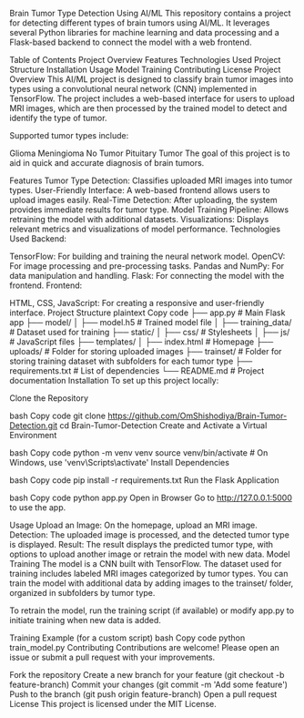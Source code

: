 Brain Tumor Type Detection Using AI/ML
This repository contains a project for detecting different types of brain tumors using AI/ML. It leverages several Python libraries for machine learning and data processing and a Flask-based backend to connect the model with a web frontend.

Table of Contents
Project Overview
Features
Technologies Used
Project Structure
Installation
Usage
Model Training
Contributing
License
Project Overview
This AI/ML project is designed to classify brain tumor images into types using a convolutional neural network (CNN) implemented in TensorFlow. The project includes a web-based interface for users to upload MRI images, which are then processed by the trained model to detect and identify the type of tumor.

Supported tumor types include:

Glioma
Meningioma
No Tumor
Pituitary Tumor
The goal of this project is to aid in quick and accurate diagnosis of brain tumors.

Features
Tumor Type Detection: Classifies uploaded MRI images into tumor types.
User-Friendly Interface: A web-based frontend allows users to upload images easily.
Real-Time Detection: After uploading, the system provides immediate results for tumor type.
Model Training Pipeline: Allows retraining the model with additional datasets.
Visualizations: Displays relevant metrics and visualizations of model performance.
Technologies Used
Backend:

TensorFlow: For building and training the neural network model.
OpenCV: For image processing and pre-processing tasks.
Pandas and NumPy: For data manipulation and handling.
Flask: For connecting the model with the frontend.
Frontend:

HTML, CSS, JavaScript: For creating a responsive and user-friendly interface.
Project Structure
plaintext
Copy code
├── app.py                    # Main Flask app
├── model/
│   ├── model.h5              # Trained model file
│   ├── training_data/        # Dataset used for training
├── static/
│   ├── css/                  # Stylesheets
│   ├── js/                   # JavaScript files
├── templates/
│   ├── index.html            # Homepage
├── uploads/                  # Folder for storing uploaded images
├── trainset/                 # Folder for storing training dataset with subfolders for each tumor type
├── requirements.txt          # List of dependencies
└── README.md                 # Project documentation
Installation
To set up this project locally:

Clone the Repository

bash
Copy code
git clone https://github.com/OmShishodiya/Brain-Tumor-Detection.git
cd Brain-Tumor-Detection
Create and Activate a Virtual Environment

bash
Copy code
python -m venv venv
source venv/bin/activate   # On Windows, use 'venv\Scripts\activate'
Install Dependencies

bash
Copy code
pip install -r requirements.txt
Run the Flask Application

bash
Copy code
python app.py
Open in Browser
Go to http://127.0.0.1:5000 to use the app.

Usage
Upload an Image: On the homepage, upload an MRI image.
Detection: The uploaded image is processed, and the detected tumor type is displayed.
Result: The result displays the predicted tumor type, with options to upload another image or retrain the model with new data.
Model Training
The model is a CNN built with TensorFlow. The dataset used for training includes labeled MRI images categorized by tumor types. You can train the model with additional data by adding images to the trainset/ folder, organized in subfolders by tumor type.

To retrain the model, run the training script (if available) or modify app.py to initiate training when new data is added.

Training Example (for a custom script)
bash
Copy code
python train_model.py
Contributing
Contributions are welcome! Please open an issue or submit a pull request with your improvements.

Fork the repository
Create a new branch for your feature (git checkout -b feature-branch)
Commit your changes (git commit -m 'Add some feature')
Push to the branch (git push origin feature-branch)
Open a pull request
License
This project is licensed under the MIT License.
